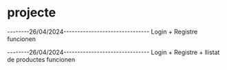# projecte #

--------26/04/2024-------------------------------
Login + Registre funcionen

--------26/04/2024-------------------------------
Login + Registre + llistat de productes funcionen